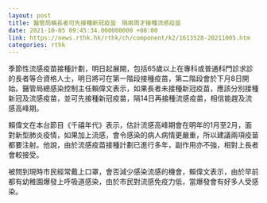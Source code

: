 ```yaml
---
layout: post
title: 醫管局稱長者可先接種新冠疫苗　隔兩周才接種流感疫苗
date: 2021-10-05 09:45:34.000000000 +08:00
link: https://news.rthk.hk/rthk/ch/component/k2/1613528-20211005.htm
categories: rthk
---
```


季節性流感疫苗接種計劃，明日起展開，包括65歲以上在專科或普通科門診求診的長者等合資格人士，明日將可在第一階段接種疫苗，第二階段會於下月8日開始。醫管局總感染控制主任賴偉文表示，如果長者未接種新冠疫苗，應該分別接種新冠及流感疫苗，並可先接種新冠疫苗，隔14日再接種流感疫苗，相信能趕及流感高峰期。

賴偉文在本台節目《千禧年代》表示，估計流感高峰期會在明年的1月至2月，面對新型肺炎疫情，如果加上流感，會令感染的病人病情更嚴重，所以建議兩項疫苗都要注射。他說，由於流感疫苗接種計劃已進行多年，副作用亦不強，相對上長者會較接受。

被問到現時巿民經常戴上口罩，會否減少感染流感的機會，賴偉文表示，由於早前都有幼稚園爆發上呼吸道感染，由於巿民對流感免疫力低，當爆發會有好多人受感染。
